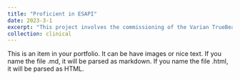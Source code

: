 ```yaml
---
title: "Proficient in ESAPI"
date: 2023-3-1
excerpt: "This project involves the commissioning of the Varian TrueBeam™ system, ensuring its readiness for clinical use."
collection: clinical
---
```


This is an item in your portfolio. It can be have images or nice text. If you name the file .md, it will be parsed as markdown. If you name the file .html, it will be parsed as HTML. 
